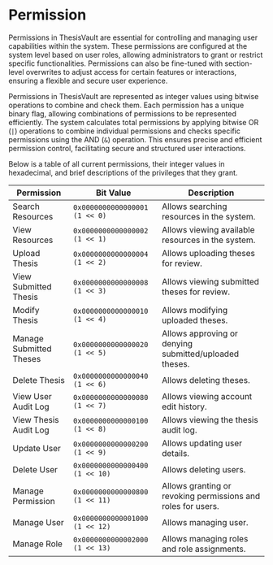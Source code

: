 # Permission

Permissions in ThesisVault are essential for controlling and managing user capabilities 
within the system. These permissions are configured at the system level based on user 
roles, allowing administrators to grant or restrict specific functionalities. Permissions can also be 
fine-tuned with section-level overwrites to adjust access for certain features or interactions, ensuring a flexible and 
secure user experience.

Permissions in ThesisVault are represented as integer values using bitwise operations to combine and check them. 
Each permission has a unique binary flag, allowing combinations of permissions to be represented efficiently. 
The system calculates total permissions by applying bitwise OR (`|`) operations to combine individual permissions and 
checks specific permissions using the AND (`&`) operation. This ensures precise and efficient permission control, 
facilitating secure and structured user interactions.

Below is a table of all current permissions, their integer values in hexadecimal, and brief descriptions of 
the privileges that they grant.

| Permission              | Bit Value                        | Description                                                  |
|-------------------------|----------------------------------|--------------------------------------------------------------|
| Search Resources        | `0x0000000000000001` `(1 << 0)`  | Allows searching resources in the system.                    |
| View Resources          | `0x0000000000000002` `(1 << 1)`  | Allows viewing available resources in the system.            |
| Upload Thesis           | `0x0000000000000004` `(1 << 2)`  | Allows uploading theses for review.                          |
| View Submitted Thesis   | `0x0000000000000008` `(1 << 3)`  | Allows viewing submitted theses for review.                  |
| Modify Thesis           | `0x0000000000000010` `(1 << 4)`  | Allows modifying uploaded theses.                            |
| Manage Submitted Theses | `0x0000000000000020` `(1 << 5)`  | Allows approving or denying submitted/uploaded theses.       |
| Delete Thesis           | `0x0000000000000040` `(1 << 6)`  | Allows deleting theses.                                      |
| View User Audit Log     | `0x0000000000000080` `(1 << 7)`  | Allows viewing account edit history.                         |
| View Thesis Audit Log   | `0x0000000000000100` `(1 << 8)`  | Allows viewing the thesis audit log.                         |
| Update User             | `0x0000000000000200` `(1 << 9)`  | Allows updating user details.                                |
| Delete User             | `0x0000000000000400` `(1 << 10)` | Allows deleting users.                                       |
| Manage Permission       | `0x0000000000000800` `(1 << 11)` | Allows granting or revoking permissions and roles for users. |
| Manage User             | `0x0000000000001000` `(1 << 12)` | Allows managing user.                                        |
| Manage Role             | `0x0000000000002000` `(1 << 13)` | Allows managing roles and role assignments.                  |